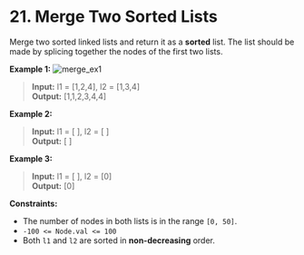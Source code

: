 # 21. Merge Two Sorted Lists

Merge two sorted linked lists and return it as a **sorted** list. The list should be made by splicing together the nodes of the first two lists.

**Example 1:**
![merge_ex1](https://assets.leetcode.com/uploads/2020/10/03/merge_ex1.jpg)
> **Input:** l1 = [1,2,4], l2 = [1,3,4]  
> **Output:** [1,1,2,3,4,4]  

**Example 2:**
> **Input:** l1 = [ ], l2 = [ ]  
> **Output:** [ ]

**Example 3:**
> **Input:** l1 = [ ], l2 = [0]  
> **Output:** [0]

**Constraints:**
* The number of nodes in both lists is in the range `[0, 50]`.
* `-100 <= Node.val <= 100`
* Both `l1` and `l2` are sorted in **non-decreasing** order.